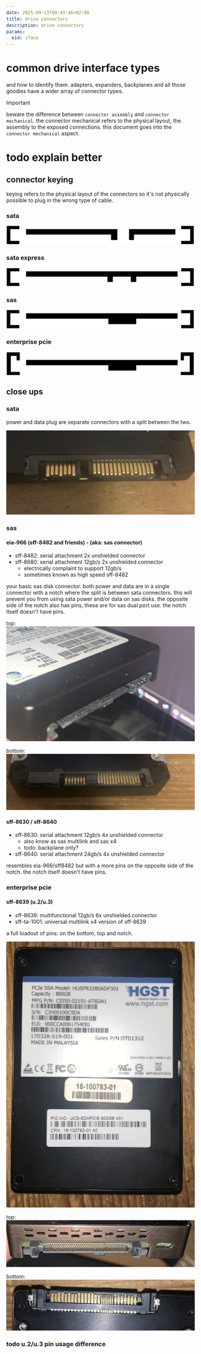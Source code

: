 ```yaml
---
date: 2025-09-13T00:43:46+02:00
title: drive connectors
description: drive connectors
params:
  eid: iface
---
```

# common drive interface types
and how to identify them. adapters, expanders, backplanes and all those goodies have a wider array of connector types.

> [!important]
> beware the difference between `connector assembly` and `connector mechanical`.
> the connector mechanical refers to the physical layout, the assembly to the exposed connections.
> this document goes into the `connector mechanical` aspect.

# todo explain better

## connector keying
keying refers to the physical layout of the connectors so it's not physically possible to plug in the wrong type of cable.

### sata
![](k-sata.svg)

### sata express
![](k-sata-e.svg)

### sas
![](k-sas.svg)

### enterprise pcie
![](k-u2.svg)

## close ups

### sata
power and data plug are separate connectors with a split between the two.

![badsata](badsata.jpg)

### sas

#### eia-966 (sff-8482 and friends) - (aka: sas connector)
- sff-8482: serial attachment 2x unshielded connector
- sff-8680: serial attachment 12gb/s 2x unshielded connector 
  - electrically complaint to support 12gb/s
  - sometimes known as high speed sff-8482

your basic sas disk connector. both power and data are in a single connector with a notch where the split is between sata connectors. this will prevent you from using sata power and/or data on sas disks. the opposite side of the notch also has pins, these are for sas dual port use. the notch itself doesn't have pins.

top:\
![sastop](sastop.jpg)

bottom:
![sasbottom](sasbottom.jpg)

#### sff-8630 / sff-8640
- sff-8630: serial attachment 12gb/s 4x unshielded connector
  - also know as sas multilink and sas x4
  - todo: backplane only?
- sff-8640: serial attachment 24gb/s 4x unshielded connector

resembles eia-966/sff8482 but with a more pins on the opposite side of the notch. the notch itself doesn't have pins.

### enterprise pcie

#### sff-8639 (u.2/u.3)
- sff-8639: multifunctional 12gb/s 6x unshielded connector
- sff-ta-1001: universal multilink x4 version of sff-8639

a full loadout of pins: on the bottom, top and notch.

![sn100](sn100.jpg)

top:
![sn100top](sn100top.jpg)

bottom:
![sn100bottom](sn100bottom.jpg)

### todo u.2/u.3 pin usage difference
